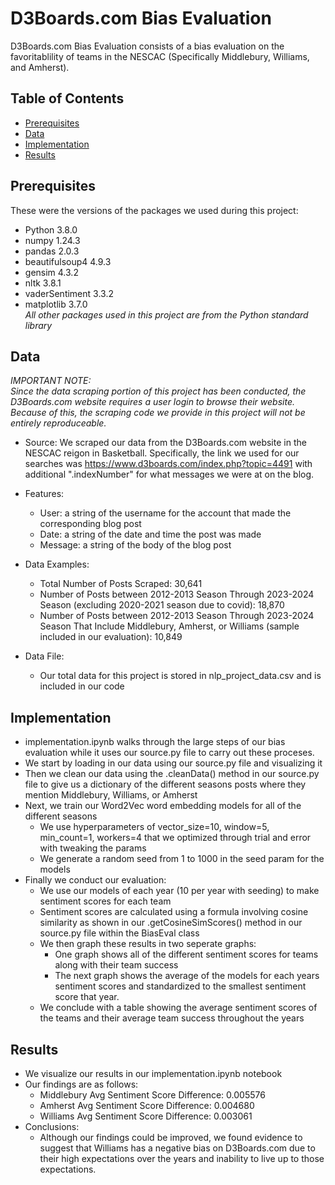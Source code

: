 # D3Boards.com Bias Evaluation

D3Boards.com Bias Evaluation consists of a bias evaluation on the favoritablility of teams in the NESCAC (Specifically Middlebury, Williams, and Amherst).

## Table of Contents
- [Prerequisites](#prerequisites)
- [Data](#data)
- [Implementation](#implementation)
- [Results](#results)

## Prerequisites
These were the versions of the packages we used during this project:  
- Python 3.8.0
- numpy 1.24.3
- pandas 2.0.3
- beautifulsoup4 4.9.3
- gensim 4.3.2
- nltk 3.8.1
- vaderSentiment 3.3.2
- matplotlib 3.7.0  
*All other packages used in this project are from the Python standard library*

## Data

*IMPORTANT NOTE:*  
*Since the data scraping portion of this project has been conducted, the D3Boards.com website requires a user login to browse their website. Because of this, the scraping code we provide in this project will not be entirely reproduceable.*  

- Source: We scraped our data from the D3Boards.com website in the NESCAC reigon in Basketball. Specifically, the link we used for our searches was https://www.d3boards.com/index.php?topic=4491 with additional ".indexNumber" for what messages we were at on the blog.

- Features:
  - User: a string of the username for the account that made the corresponding blog post
  - Date: a string of the date and time the post was made
  - Message: a string of the body of the blog post
 
- Data Examples:
  - Total Number of Posts Scraped: 30,641
  - Number of Posts between 2012-2013 Season Through 2023-2024 Season (excluding 2020-2021 season due to covid): 18,870
  - Number of Posts between 2012-2013 Season Through 2023-2024 Season That Include Middlebury, Amherst, or Williams (sample included in our evaluation): 10,849
 
- Data File:
  - Our total data for this project is stored in nlp_project_data.csv and is included in our code  

## Implementation
- implementation.ipynb walks through the large steps of our bias evaluation while it uses our source.py file to carry out these proceses.
- We start by loading in our data using our source.py file and visualizing it
- Then we clean our data using the .cleanData() method in our source.py file to give us a dictionary of the different seasons posts where they mention Middlebury, Williams, or Amherst
- Next, we train our Word2Vec word embedding models for all of the different seasons
  - We use hyperparameters of vector_size=10, window=5, min_count=1, workers=4 that we optimized through trial and error with tweaking the params
  - We generate a random seed from 1 to 1000 in the seed param for the models
- Finally we conduct our evaluation:
  - We use our models of each year (10 per year with seeding) to make sentiment scores for each team
  - Sentiment scores are calculated using a formula involving cosine similarity as shown in our .getCosineSimScores() method in our source.py file within the BiasEval class
  - We then graph these results in two seperate graphs:
    - One graph shows all of the different sentiment scores for teams along with their team success
    - The next graph shows the average of the models for each years sentiment scores and standardized to the smallest sentiment score that year.
  - We conclude with a table showing the average sentiment scores of the teams and their average team success throughout the years  

## Results
- We visualize our results in our implementation.ipynb notebook
- Our findings are as follows:
  - Middlebury Avg Sentiment Score Difference: 0.005576
  - Amherst Avg Sentiment Score Difference: 0.004680
  - Williams Avg Sentiment Score Difference: 0.003061
- Conclusions:
  - Although our findings could be improved, we found evidence to suggest that Williams has a negative bias on D3Boards.com due to their high expectations over the years and inability to live up to those expectations.

 

